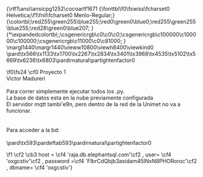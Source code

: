 {\rtf1\ansi\ansicpg1252\cocoartf1671
{\fonttbl\f0\fswiss\fcharset0 Helvetica;\f1\fnil\fcharset0 Menlo-Regular;}
{\colortbl;\red255\green255\blue255;\red0\green0\blue0;\red255\green255\blue255;\red28\green0\blue207;
}
{\*\expandedcolortbl;;\csgenericrgb\c0\c0\c0;\csgenericrgb\c100000\c100000\c100000;\csgenericrgb\c11000\c0\c81000;
}
\margl1440\margr1440\vieww10800\viewh8400\viewkind0
\pard\tx566\tx1133\tx1700\tx2267\tx2834\tx3401\tx3968\tx4535\tx5102\tx5669\tx6236\tx6803\pardirnatural\partightenfactor0

\f0\fs24 \cf0 Proyecto 1\
Victor Madureri\
\
Para correr simplemente ejecutar todos los .py. \
La base de datos esta en la nube previamente configurada\
El servidor mqtt tambi\'e9n, pero dentro de la red de la Unimet no va a funcionar.\
\
\
Para acceder a la bd:\
\
\pard\tx593\pardeftab593\pardirnatural\partightenfactor0

\f1 \cf2 \cb3 host = \cf4 'raja.db.elephantsql.com'\cf2 , user= \cf4 'oxgcstiv'\cf2 , password =\cf4 'FlbrCdQbjb3asidam45INxN8PHORoroc'\cf2 , dbname= \cf4 'oxgcstiv'}